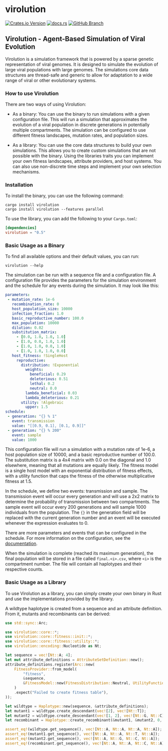 # virolution

[![Crates.io Version](https://img.shields.io/crates/v/virolution?style=for-the-badge)](https://crates.io/crates/virolution)
[![docs.rs](https://img.shields.io/docsrs/virolution?style=for-the-badge)](https://docs.rs/virolution)
[![GitHub Branch](https://img.shields.io/github/check-runs/sirno/virolution/main?style=for-the-badge)](https://github.com/sirno/virolution/actions)

## Virolution - Agent-Based Simulation of Viral Evolution

Virolution is a simulation framework that is powered by a sparse genetic representation of
viral genomes. It is designed to simulate the evolution of large viral populations with large
genomes. The simulations core data structures are thread-safe and generic to allow for
adaptation to a wide range of viral or other evolutionary systems.

### How to use Virolution

There are two ways of using Virolution:

- As a binary: You can use the binary to run simulations with a given configuration file. This
  will run a simulation that approximates the evolution of a viral population in discrete
  generations in potentially multiple compartments. The simulation can be configured to use
  different fitness landscapes, mutation rates, and population sizes.

- As a library: You can use the core data structures to build your own simulations. This allows
  you to create custom simulations that are not possible with the binary. Using the libraries
  traits you can implement your own fitness landscapes, attribute providers, and host systems.
  You can also use non-discrete time steps and implement your own selection mechanisms.

### Installation

To install the binary, you can use the following command:

```shell
cargo install virolution
cargo install virolution --features parallel
```

To use the library, you can add the following to your `Cargo.toml`:

```toml
[dependencies]
virolution = "0.5"
```

### Basic Usage as a Binary

To find all available options and their default values, you can run:

```shell
virolution --help
```

The simulation can be run with a sequence file and a configuration file. A configuration file
provides the parameters for the simulation environment and the schedule for any events during
the simulation. It may look like this:

```yaml
parameters:
 - mutation_rate: 1e-6
   recombination_rate: 0
   host_population_size: 10000
   infection_fraction: 1.0
   basic_reproductive_number: 100.0
   max_population: 10000
   dilution: 0.02
   substitution_matrix:
     - [0.0, 1.0, 1.0, 1.0]
     - [1.0, 0.0, 1.0, 1.0]
     - [1.0, 1.0, 0.0, 1.0]
     - [1.0, 1.0, 1.0, 0.0]
   host_fitness: !SingleHost
     reproductive:
       distribution: !Exponential
         weights:
           beneficial: 0.29
           deleterious: 0.51
           lethal: 0.2
           neutral: 0.0
         lambda_beneficial: 0.03
         lambda_deleterious: 0.21
       utility: !Algebraic
         upper: 1.5
schedule:
 - generation: "{} % 1"
   event: transmission
   value: "[[0.9, 0.1], [0.1, 0.9]]"
 - generation: "{} % 200"
   event: sample
   value: 1000
```

This configuration file will run a simulation with a mutation rate of 1e-6, a host population
size of 10000, and a basic reproductive number of 100.0. The substitution matrix is a 4x4
matrix with 0.0 on the diagonal and 1.0 elsewhere, meaning that all mutations are equally
likely. The fitness model is a single host model with an exponential distribution of fitness
effects, with a utility function that caps the fitness of the otherwise multiplicative fitness
at 1.5.

In the schedule, we define two events: transmission and sample. The transmission event will
occur every generation and will use a 2x2 matrix to determine the probability of transmission
between two compartments. The sample event will occur every 200 generations and will sample
1000 individuals from the population. The `{}` in the generation field will be replaced with
the current generation number and an event will be executed whenever the expression evaluates
to 0.

There are more parameters and events that can be configured in the schedule. For more information
on the configuration, see the [documentation](https://docs.rs/virolution/latest/virolution/config/index.html).

When the simulation is complete (reached its maximum generation), the final population will be
stored in a file called `final.<i>.csv`, where `<i>` is the compartment number. The file will
contain all haplotypes and their respective counts.

### Basic Usage as a Library

To use Virolution as a library, you can simply create your own binary in Rust and use the
implementations provided by the library.

A wildtype haplotype is created from a sequence and an attribute definition. From it, mutants
and recombinants can be derived:

```rust
use std::sync::Arc;

use virolution::core::*;
use virolution::core::fitness::init::*;
use virolution::core::fitness::utility::*;
use virolution::encoding::Nucleotide as Nt;

let sequence = vec![Nt::A; 4];
let mut attribute_definitions = AttributeSetDefinition::new();
attribute_definitions.register(Arc::new(
    FitnessProvider::from_model(
        "fitness",
        &sequence,
        &FitnessModel::new(FitnessDistribution::Neutral, UtilityFunction::Linear),
    )
    .expect("Failed to create fitness table"),
));

let wildtype = Haplotype::new(sequence, &attribute_definitions);
let mutant1 = wildtype.create_descendant(vec![2], vec![Nt::T]);
let mutant2 = wildtype.create_descendant(vec![1, 2], vec![Nt::G, Nt::C]);
let recombinant = Haplotype::create_recombinant(&mutant1, &mutant2, 0, 2);

assert_eq!(wildtype.get_sequence(), vec![Nt::A, Nt::A, Nt::A, Nt::A]);
assert_eq!(mutant1.get_sequence(), vec![Nt::A, Nt::A, Nt::T, Nt::A]);
assert_eq!(mutant2.get_sequence(), vec![Nt::A, Nt::G, Nt::C, Nt::A]);
assert_eq!(recombinant.get_sequence(), vec![Nt::A, Nt::A, Nt::C, Nt::A]);
```

